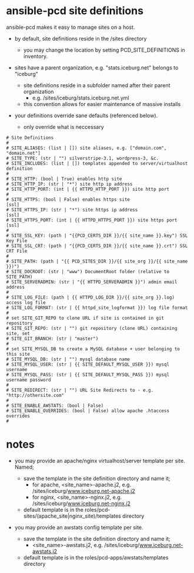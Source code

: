 ansible-pcd site definitions
============================

ansible-pcd makes it easy to manage sites on a host.

* by default, site definitions reside in the /sites directory
  * you may change the location by setting PCD_SITE_DEFINITIONS in inventory.
  
* sites have a parent organization, e.g. "stats.iceburg.net" belongs to "iceburg"
  * site definitions reside in a subfolder named after their parent organization
    * e.g. /sites/iceburg/stats.iceburg.net.yml
  * this convention allows for easier maintenance of massive installs
  
* your definitions override sane defaults (referenced below). 
  * only override what is neccessary

```
# Site Definitions
#
# SITE_ALIASES: (list | []) site aliases, e.g. ["domain.com", "domain.net"]
# SITE_TYPE: (str | "") silverstripe-3.1, wordpress-3, &c.
# SITE_INCLUDES: (list | []) templates appended to server/virtualhost definition
# 
# SITE_HTTP: (bool | True) enables http site
# SITE_HTTP_IP: (str | "*") site http ip address
# SITE_HTTP_PORT: (int | {{ HTTPD_HTTP_PORT }}) site http port
# 
# SITE_HTTPS: (bool | False) enables https site                   [ssl]
# SITE_HTTPS_IP: (str | "*") site https ip address                [ssl]
# SITE_HTTPS_PORT: (int | {{ HTTPD_HTTPS_PORT }}) site https port [ssl]
#
# SITE_SSL_KEY: (path | "{{PCD_CERTS_DIR }}/{{ site_name }}.key") SSL Key File
# SITE_SSL_CRT: (path | "{{PCD_CERTS_DIR }}/{{ site_name }}.crt") SSL CRT File
#
# SITE_PATH: (path | "{{ PCD_SITES_DIR }}/{{ site_org }}/{{ site_name }})")
# SITE_DOCROOT: (str | "www") DocumentRoot folder (relative to SITE_PATH)
# SITE_SERVERADMIN: (str | "{{ HTTPD_SERVERADMIN }}") admin email address
#
# SITE_LOG_FILE: (path | {{ HTTPD_LOG_DIR }}/{{ site_org }}.log) access log file
# SITE_LOG_FORMAT: (str | {{ httpd_site_logformat }}) log file format
#
# set SITE_GIT_REPO to clone URL if site is contained in git repository
# SITE_GIT_REPO: (str | "") git repository (clone URL) containing site, set
# SITE_GIT_BRANCH: (str | "master")
#
# set SITE_MYSQL_DB to create a MySQL database + user belonging to this site
# SITE_MYSQL_DB: (str | "") mysql database name
# SITE_MYSQL_USER: (str | {{ SITE_DEFAULT_MYSQL_USER }}) mysql username
# SITE_MYSQL_PASS: (str | {{ SITE_DEFAULT_MYSQL_PASS }}) mysql username password
#
# SITE_REDIRECT: (str | "") URL Site Redirects to - e.g. "http://othersite.com"
#
# SITE_ENABLE_AWSTATS: (bool | False) 
# SITE_ENABLE_OVERRIDES: (bool | False) allow apache .htaccess overrides
#
```

notes
=====

* you may provide an apache/nginx virtualhost/server template per site. Named;
  * save the template in the site definition directory and name it;
    * for apache, <site_name>-apache.j2, e.g. /sites/iceburg/www.iceburg.net-apache.j2
    * for nginx, <site_name>-nginx.j2, e.g. /sites/iceburg/www.iceburg.net-nginx.j2
  * default template is in the roles/pcd-sites/(apache_site|nginx_site)/templates directory

* you may provide an awstats config template per site.
  * save the template in the site definition directory and name it;
    * <site_name>-awstats.j2, e.g. /sites/iceburg/www.iceburg.net-awstats.j2
  * default template is in the roles/pcd-apps/awstats/templates directory
  
    